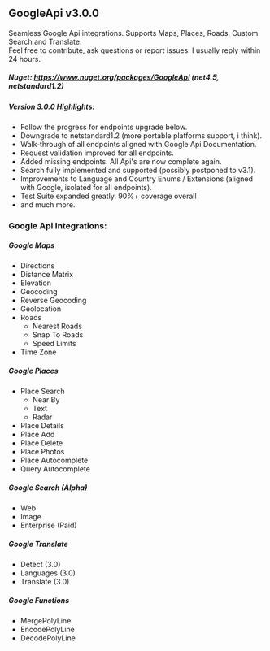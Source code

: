 ## GoogleApi v3.0.0
Seamless Google Api integrations.
Supports Maps, Places, Roads, Custom Search and Translate.  
Feel free to contribute, ask questions or report issues. I usually reply within 24 hours.

##### Nuget: https://www.nuget.org/packages/GoogleApi (net4.5, netstandard1.2)

##### Version 3.0.0 Highlights: 
* Follow the progress for endpoints upgrade below.
* Downgrade to netstandard1.2 (more portable platforms support, i think).
* Walk-through of all endpoints aligned with Google Api Documentation.
* Request validation improved for all endpoints.
* Added missing endpoints. All Api's are now complete again.
* Search fully implemented and supported (possibly postponed to v3.1).
* Improvements to Language and Country Enums / Extensions (aligned with Google, isolated for all endpoints).
* Test Suite expanded greatly. 90%+ coverage overall
* and much more.

### Google Api Integrations:
##### Google Maps
  * Directions
  * Distance Matrix
  * Elevation
  * Geocoding 
  * Reverse Geocoding
  * Geolocation
  * Roads 
    * Nearest Roads
    * Snap To Roads
    * Speed Limits
  * Time Zone

##### Google Places
  * Place Search
    * Near By
	* Text
	* Radar
  * Place Details
  * Place Add
  * Place Delete
  * Place Photos
  * Place Autocomplete
  * Query Autocomplete

##### Google Search (*Alpha*)
  * Web
  * Image
  * Enterprise (Paid)

##### Google Translate 
  * Detect (3.0)
  * Languages (3.0)
  * Translate (3.0)

##### Google Functions 
  * MergePolyLine
  * EncodePolyLine
  * DecodePolyLine
